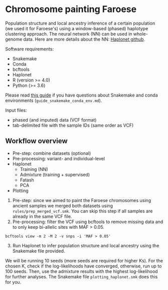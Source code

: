 # Chromosome painting Faroese

Population structure and local ancestry inference of a certain population (we used it for Faroese's) using a window-based (phased) haplotype clustering approach. The neural network (NN) can be used in whole-genome data. Here are more details about the NN: [Haplonet github](https://github.com/Rosemeis/HaploNet).

Software requirements:
- Snakemake 
- Conda
- bcftools 
- Haplonet
- R (version >= 4.0)
- Python (>= 3.6)

Please read [this guide](guide_snakemake_conda_env.md) if you have questions about Snakemake and conda environments (```guide_snakemake_conda_env.md```). 

Input files:
- phased (and imputed) data (VCF format)
- tab-delimited file with the sample IDs (same order as VCF)

## Workflow overview
- Pre-step: combine datasets (optional)
- Pre-processing: variant- and individual-level
- Haplonet
    - Training (NN)
    - Admixture (training + supervised)
    - Fatash
    - PCA
- Plotting

1. Pre-step:  since we aimed to paint the Faroese chromosomes using ancient samples we merged both datasets using ```rules/prep_merged_vcf.smk```. You can skip this step if all samples are already in the same VCF file. 
2. Pre-processing: filter the VCF using bcftools to remove missing data and to only keep bi-allelic sites with MAF > 0.05.
```
bcftools view -m 2 -M 2 -v snps -i 'MAF > 0.05'
```
3. Run Haplonet to infer population structure and local ancestry using the Snakemake file provided. 

We will be running 10 seeds (more seeds are required for higher Ks). For the chosen K, check if the log-likelihoods have converged, otherwise, run up to 100 seeds. Then, use the admixture results with the highest log-likelihood for further analyses. The Snakemake file ```plotting_haplonet.smk``` does this for you.  
